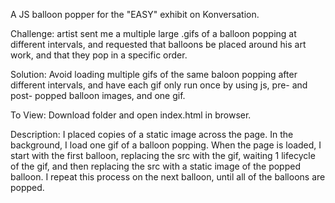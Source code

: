 A JS balloon popper for the "EASY" exhibit on Konversation.

Challenge: artist sent me a multiple large .gifs of a balloon popping at different intervals, and requested that balloons be placed around his art work, and that they pop in a specific order.

Solution: Avoid loading multiple gifs of the same baloon popping after different intervals, and have each gif only run once by using js, pre- and post- popped balloon images, and one gif.

To View: Download folder and open index.html in browser.

Description: 
I placed copies of a static image across the page. 
In the background, I load one gif of a balloon popping. 
When the page is loaded, I start with the first balloon, replacing the src with the gif, waiting 1 lifecycle of the gif, and then replacing the src with a static image of the popped balloon.
I repeat this process on the next balloon, until all of the balloons are popped.



